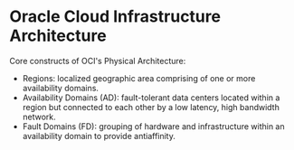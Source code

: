 # Oracle Cloud Infrastructure Architecture

Core constructs of OCI's Physical Architecture:
- Regions: localized geographic area comprising of one or more availability domains. 
- Availability Domains (AD): fault-tolerant data centers located within a region but connected to each other by a low latency, high bandwidth network.
- Fault Domains (FD): grouping of hardware and infrastructure within an availability domain to provide antiaffinity.